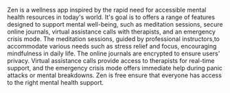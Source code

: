 Zen is a wellness app inspired by the rapid need for accessible mental health resources in today's world. It's goal is to offers a range of features designed to support mental well-being, such as meditation sessions, secure online journals, virtual assistance calls with therapists, and an emergency crisis mode. The meditation sessions, guided by professional instructors,to accommodate various needs such as stress relief and focus, encouraging mindfulness in daily life. The online journals are encrypted to ensure users' privacy. Virtual assistance calls provide access to therapists for real-time support, and the emergency crisis mode offers immediate help during panic attacks or mental breakdowns. Zen is free ensure that everyone has access to the right mental health support.